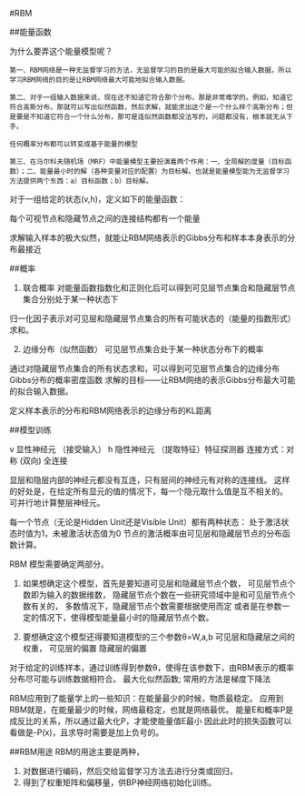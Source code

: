 #RBM

##能量函数

为什么要弄这个能量模型呢？

	第一、RBM网络是一种无监督学习的方法，无监督学习的目的是最大可能的拟合输入数据，所以学习RBM网络的目的是让RBM网络最大可能地拟合输入数据。

	第二、对于一组输入数据来说，现在还不知道它符合那个分布，那是非常难学的。例如，知道它符合高斯分布，那就可以写出似然函数，然后求解，就能求出这个是一个什么样个高斯分布；但是要是不知道它符合一个什么分布，那可是连似然函数都没法写的，问题都没有，根本就无从下手。

	任何概率分布都可以转变成基于能量的模型

	第三、在马尔科夫随机场（MRF）中能量模型主要扮演着两个作用：一、全局解的度量（目标函数）；二、能量最小时的解（各种变量对应的配置）为目标解。也就是能量模型能为无监督学习方法提供两个东西：a）目标函数；b）目标解。

对于一组给定的状态(v,h)，定义如下的能量函数：


每个可视节点和隐藏节点之间的连接结构都有一个能量


求解输入样本的极大似然，就能让RBM网络表示的Gibbs分布和样本本身表示的分布最接近

##概率


1. 联合概率
对能量函数指数化和正则化后可以得到可见层节点集合和隐藏层节点集合分别处于某一种状态下

归一化因子表示对可见层和隐藏层节点集合的所有可能状态的（能量的指数形式）求和。

2. 边缘分布（似然函数）
可见层节点集合处于某一种状态分布下的概率

通过对隐藏层节点集合的所有状态求和，可以得到可见层节点集合的边缘分布
Gibbs分布的概率密度函数
求解的目标——让RBM网络的表示Gibbs分布最大可能的拟合输入数据。

定义样本表示的分布和RBM网络表示的边缘分布的KL距离


##模型训练

v 显性神经元  （接受输入）
h 隐性神经元  （提取特征）特征探测器
连接方式：对称 (双向) 全连接

显层和隐层内部的神经元都没有互连，只有层间的神经元有对称的连接线。
这样的好处是，在给定所有显元的值的情况下，每一个隐元取什么值是互不相关的。
可并行地计算整层神经元。

每一个节点（无论是Hidden Unit还是Visible Unit）都有两种状态：
处于激活状态时值为1，未被激活状态值为0
节点的激活概率由可见层和隐藏层节点的分布函数计算。

RBM 模型需要确定两部分。
1. 如果想确定这个模型，首先是要知道可见层和隐藏层节点个数，
可见层节点个数即为输入的数据维数，
隐藏层节点个数在一些研究领域中是和可见层节点个数有关的，
多数情况下，隐藏层节点个数需要根据使用而定
或者是在参数一定的情况下，使得模型能量最小时的隐藏层节点个数。

2. 要想确定这个模型还得要知道模型的三个参数θ=W,a,b
		可见层和隐藏层之间的权重，
		可见层的偏置
		隐藏层的偏置

对于给定的训练样本，通过训练得到参数θ，使得在该参数下，由RBM表示的概率分布尽可能与训练数据相符合。
最大化似然函数;			常用的方法是梯度下降法

RBM应用到了能量学上的一些知识：在能量最少的时候，物质最稳定。
应用到RBM就是，在能量最少的时候，网络最稳定，也就是网络最优。
能量E和概率P是成反比的关系，所以通过最大化P，才能使能量值E最小
因此此时的损失函数可以看做是-P(x)，且求导时需要是加上负号的。


##RBM用途
RBM的用途主要是两种，
1. 对数据进行编码，然后交给监督学习方法去进行分类或回归，
2. 得到了权重矩阵和偏移量，供BP神经网络初始化训练。
